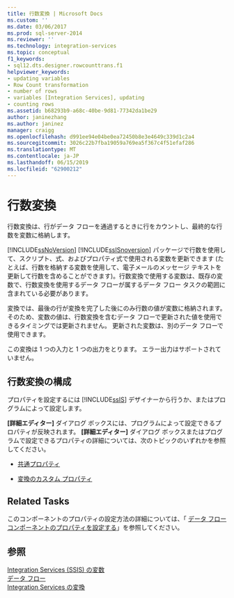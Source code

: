 ```yaml
---
title: 行数変換 | Microsoft Docs
ms.custom: ''
ms.date: 03/06/2017
ms.prod: sql-server-2014
ms.reviewer: ''
ms.technology: integration-services
ms.topic: conceptual
f1_keywords:
- sql12.dts.designer.rowcounttrans.f1
helpviewer_keywords:
- updating variables
- Row Count transformation
- number of rows
- variables [Integration Services], updating
- counting rows
ms.assetid: b68293b9-a68c-40be-9d81-77342da1be29
author: janinezhang
ms.author: janinez
manager: craigg
ms.openlocfilehash: d991ee94e04be0ea72450b8e3e4649c339d1c2a4
ms.sourcegitcommit: 3026c22b7fba19059a769ea5f367c4f51efaf286
ms.translationtype: MT
ms.contentlocale: ja-JP
ms.lasthandoff: 06/15/2019
ms.locfileid: "62900212"
---
```

# <a name="row-count-transformation"></a>行数変換
  行数変換は、行がデータ フローを通過するときに行をカウントし、最終的な行数を変数に格納します。  
  
 [!INCLUDE[ssNoVersion](../../../includes/ssnoversion-md.md)] [!INCLUDE[ssISnoversion](../../../includes/ssisnoversion-md.md)] パッケージで行数を使用して、スクリプト、式、およびプロパティ式で使用される変数を更新できます (たとえば、行数を格納する変数を使用して、電子メールのメッセージ テキストを更新して行数を含めることができます)。行数変換で使用する変数は、既存の変数で、行数変換を使用するデータ フローが属するデータ フロー タスクの範囲に含まれている必要があります。  
  
 変換では、最後の行が変換を完了した後にのみ行数の値が変数に格納されます。 そのため、変数の値は、行数変換を含むデータ フローで更新された値を使用できるタイミングでは更新されません。 更新された変数は、別のデータ フローで使用できます。  
  
 この変換は 1 つの入力と 1 つの出力をとります。 エラー出力はサポートされていません。  
  
## <a name="configuration-of-the-row-count-transformation"></a>行数変換の構成  
 プロパティを設定するには [!INCLUDE[ssIS](../../../includes/ssis-md.md)] デザイナーから行うか、またはプログラムによって設定します。  
  
 **[詳細エディター]** ダイアログ ボックスには、プログラムによって設定できるプロパティが反映されます。 **[詳細エディター]** ダイアログ ボックスまたはプログラムで設定できるプロパティの詳細については、次のトピックのいずれかを参照してください。  
  
-   [共通プロパティ](../../common-properties.md)  
  
-   [変換のカスタム プロパティ](transformation-custom-properties.md)  
  
## <a name="related-tasks"></a>Related Tasks  
 このコンポーネントのプロパティの設定方法の詳細については、「 [データ フロー コンポーネントのプロパティを設定する](../set-the-properties-of-a-data-flow-component.md)」を参照してください。  
  
## <a name="see-also"></a>参照  
 [Integration Services &#40;SSIS&#41; の変数](../../integration-services-ssis-variables.md)   
 [データ フロー](../data-flow.md)   
 [Integration Services の変換](integration-services-transformations.md)  
  
  
